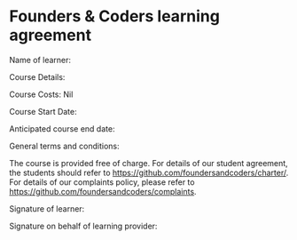 # Founders & Coders learning agreement

Name of learner:

Course Details: 

Course Costs: Nil

Course Start Date:

Anticipated course end date:

General terms and conditions:

The course is provided free of charge. For details of our student agreement, the students should refer to https://github.com/foundersandcoders/charter/. For details of our complaints policy, please refer to https://github.com/foundersandcoders/complaints.


Signature of learner:


Signature on behalf of learning provider:
